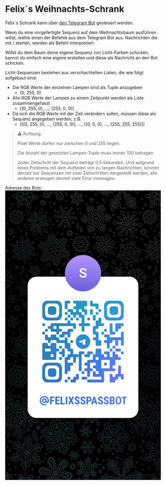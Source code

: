 # Felix´s Weihnachts-Schrank

Felix´s Schrank kann über [den Telegram Bot](https://t.me/FelixsSpassBot) gesteuert werden.

Wenn du eine vorgefertigte Sequenz auf dem Weihnachtsbaum ausführen willst, wähle einen der Befehle aus dem Telegram Bot aus.
Nachrichten die mit / starten, werden als Befehl interpretiert.

Willst du dem Baum deine eigene Sequenz von Licht-Farben schicken, kannst du einfach eine eigene erstellen und diese als Nachricht an den Bot schicken.

Licht-Sequenzen bestehen aus verschachtelten Listen, die wie folgt aufgebaut sind:
- Die RGB Werte der einzelnen Lampen sind als Tuple anzugeben
  - (0, 255, 0)
- Alle RGB Werte der Lampen zu einem Zeitpunkt werden als Liste zusammengefasst 
  - [(0, 255, 0), ..., (255, 0, 0)]
- Da sich die RGB Werte mit der Zeit verändern sollen, müssen diese als Sequenz angegeben werden, z.B. 
  - [[(0, 255, 0), ..., (255, 0, 0)], ..., [(0, 0, 0), ..., (255, 255, 255)]]
    
> :warning: Achtung:
> 
> Pixel Werte dürfen nur zwischen 0 und 255 liegen.
> 
> Die Anzahl der gesetzten Lampen-Tuple muss immer 100 betragen
> 
> Jeder Zeitschritt der Sequenz beträgt 0,5 Sekunden. Und aufgrund eines Problems mit dem Aufteilen von zu langen Nachrichten, können derzeit nur Sequenzen mit zwei Zeitschritten dargestellt werden, alle anderen erzeugen derzeit viele Error messages-

Adresse des Bots:
![Bot QR Code](images/qr_tmp.jpg)
